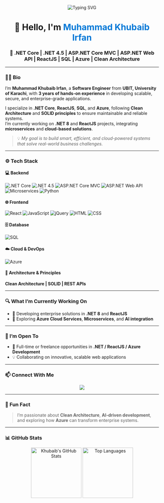 <!-- Typing SVG Banner -->
<p align="center">
  <img src="https://readme-typing-svg.herokuapp.com?font=Fira+Code&pause=1000&color=36BCF7&center=true&vCenter=true&width=600&lines=Software+Engineer+%7C+.NET+%26+React+Developer;Clean+Architecture+%7C+Azure+%7C+Microservices;Passionate+about+AI+and+Cloud+Technology" alt="Typing SVG" />
</p>

<h1 align="center">👋 Hello, I'm <span style="color:#0078D7;">Muhammad Khubaib Irfan</span></h1>

<h3 align="center">🚀 .NET Core | .NET 4.5 | ASP.NET Core MVC | ASP.NET Web API | ReactJS | SQL | Azure | Clean Architecture</h3>

---

### 🧑‍💼 Bio
I’m **Muhammad Khubaib Irfan**, a **Software Engineer** from **UBIT, University of Karachi**, with **3 years of hands-on experience** in developing scalable, secure, and enterprise-grade applications.  

I specialize in **.NET Core**, **ReactJS**, **SQL**, and **Azure**, following **Clean Architecture** and **SOLID principles** to ensure maintainable and reliable systems.  
I’m currently working on **.NET 8** and **ReactJS** projects, integrating **microservices** and **cloud-based solutions**.  

> 💡 *My goal is to build smart, efficient, and cloud-powered systems that solve real-world business challenges.*

---

### ⚙️ Tech Stack

#### 💻 Backend
![.NET Core](https://img.shields.io/badge/.NET_Core-512BD4?style=for-the-badge&logo=dotnet&logoColor=white)
![.NET 4.5](https://img.shields.io/badge/.NET_4.5-5C2D91?style=for-the-badge&logo=dotnet&logoColor=white)
![ASP.NET Core MVC](https://img.shields.io/badge/ASP.NET_Core_MVC-512BD4?style=for-the-badge&logo=dotnet&logoColor=white)
![ASP.NET Web API](https://img.shields.io/badge/ASP.NET_Web_API-68217A?style=for-the-badge&logo=dotnet&logoColor=white)
![Microservices](https://img.shields.io/badge/Microservices-0078D7?style=for-the-badge)
![Python](https://img.shields.io/badge/Python-3776AB?style=for-the-badge&logo=python&logoColor=white)

#### 🌐 Frontend
![React](https://img.shields.io/badge/React-61DBFB?style=for-the-badge&logo=react&logoColor=black)
![JavaScript](https://img.shields.io/badge/JavaScript-F7E018?style=for-the-badge&logo=javascript&logoColor=black)
![jQuery](https://img.shields.io/badge/jQuery-0769AD?style=for-the-badge&logo=jquery&logoColor=white)
![HTML](https://img.shields.io/badge/HTML5-E44D26?style=for-the-badge&logo=html5&logoColor=white)
![CSS](https://img.shields.io/badge/CSS3-1572B6?style=for-the-badge&logo=css3&logoColor=white)

#### 🗄️ Database
![SQL](https://img.shields.io/badge/SQL-CC2927?style=for-the-badge&logo=database&logoColor=white)

#### ☁️ Cloud & DevOps
![Azure](https://img.shields.io/badge/Microsoft_Azure-0089D6?style=for-the-badge&logo=microsoftazure&logoColor=white)

#### 🧩 Architecture & Principles
**Clean Architecture | SOLID | REST APIs**

---

### 🔍 What I’m Currently Working On
- 🔸 Developing enterprise solutions in **.NET 8** and **ReactJS**  
- 🔸 Exploring **Azure Cloud Services**, **Microservices**, and **AI integration**

---

### 🤝 I’m Open To
- 💼 Full-time or freelance opportunities in **.NET / ReactJS / Azure Development**  
- 💡 Collaborating on innovative, scalable web applications

---

### 📫 Connect With Me
<p align="center">
  <a href="https://www.linkedin.com/in/muhammad-khubaib-irfan-7696121a2" target="_blank">
    <img src="https://img.shields.io/badge/LinkedIn-0077B5?style=for-the-badge&logo=linkedin&logoColor=white"/>
  </a>
</p>

---

### 🧠 Fun Fact
> I’m passionate about **Clean Architecture**, **AI-driven development**, and exploring how **Azure** can transform enterprise systems.

---

### 📊 GitHub Stats
<p align="center">
  <img src="https://github-readme-stats.vercel.app/api?username=khubaib923&show_icons=true&theme=radical" alt="Khubaib's GitHub Stats" height="165"/>
  <img src="https://github-readme-stats.vercel.app/api/top-langs/?username=khubaib923&layout=compact&theme=radical" alt="Top Languages" height="165"/>
</p>
